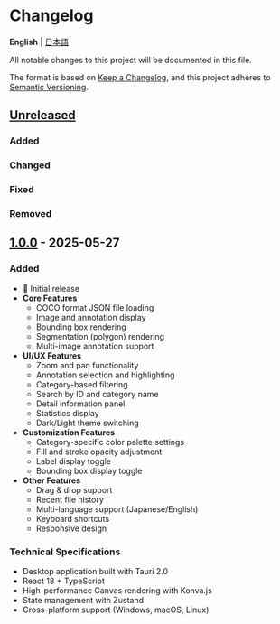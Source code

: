 # Changelog

**English** | [日本語](./CHANGELOG.md)

All notable changes to this project will be documented in this file.

The format is based on [Keep a Changelog](https://keepachangelog.com/en/1.0.0/),
and this project adheres to [Semantic Versioning](https://semver.org/spec/v2.0.0.html).

## [Unreleased]

### Added

### Changed

### Fixed

### Removed

## [1.0.0] - 2025-05-27

### Added

- 🎉 Initial release
- **Core Features**
  - COCO format JSON file loading
  - Image and annotation display
  - Bounding box rendering
  - Segmentation (polygon) rendering
  - Multi-image annotation support
- **UI/UX Features**
  - Zoom and pan functionality
  - Annotation selection and highlighting
  - Category-based filtering
  - Search by ID and category name
  - Detail information panel
  - Statistics display
  - Dark/Light theme switching
- **Customization Features**
  - Category-specific color palette settings
  - Fill and stroke opacity adjustment
  - Label display toggle
  - Bounding box display toggle
- **Other Features**
  - Drag & drop support
  - Recent file history
  - Multi-language support (Japanese/English)
  - Keyboard shortcuts
  - Responsive design

### Technical Specifications

- Desktop application built with Tauri 2.0
- React 18 + TypeScript
- High-performance Canvas rendering with Konva.js
- State management with Zustand
- Cross-platform support (Windows, macOS, Linux)

[Unreleased]: https://github.com/tact-software/coav/compare/v1.0.0...HEAD
[1.0.0]: https://github.com/tact-software/coav/releases/tag/v1.0.0

